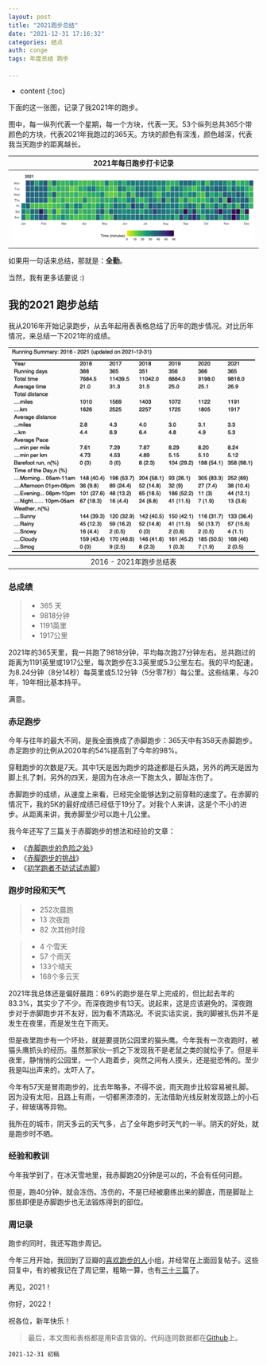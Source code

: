 ```yaml
---
layout: post
title: "2021跑步总结"
date: "2021-12-31 17:16:32"
categories: 结点
auth: conge
tags: 年度总结 跑步

---
```

* content
{:toc}


下面的这一张图，记录了我2021年的跑步。

图中，每一纵列代表一个星期，每一个方块，代表一天。53个纵列总共365个带颜色的方块，代表2021年我跑过的365天。方块的颜色有深浅，颜色越深，代表我当天跑步的距离越长。

|2021年每日跑步打卡记录|
|:----:|
|![](/assets/images/结点/2021_running_time_waffle.png)|

如果用一句话来总结，那就是：__全勤__。

当然，我有更多话要说 :)




## 我的2021 跑步总结

我从2016年开始记录跑步，从去年起用表表格总结了历年的跑步情况。对比历年情况，来总结一下2021年的成绩。

|![Review](/assets/images/结点/2021_run_review.png)|
|:----:|
| 2016 - 2021年跑步总结表|


### 总成绩

> * 365 天
> * 9818分钟
> * 1191英里
> * 1917公里

2021年的365天里，我一共跑了9818分钟，平均每次跑27分钟左右。总共跑过的距离为1191英里或1917公里，每次跑步在3.3英里或5.3公里左右。我的平均配速，为8.24分钟（8分14秒）每英里或5.12分钟（5分零7秒）每公里。这些结果，与20年，19年相比基本持平。

满意。

### 赤足跑步

今年与往年的最大不同，是我全面换成了赤脚跑步：365天中有358天赤脚跑步。赤足跑步的比例从2020年的54%提高到了今年的98%。

穿鞋跑步的次数是7天。其中1天是因为跑步的路途都是石头路，另外的两天是因为脚上扎了刺，另外的四天，是因为在冰点一下跑太久，脚趾冻伤了。

赤脚跑步的成绩，从速度上来看，已经完全能够达到之前穿鞋的速度了。在赤脚的情况下，我的5K的最好成绩已经低于19分了。对我个人来讲，这是个不小的进步。从距离来讲，我赤脚至少可以跑十几公里。

我今年还写了三篇关于赤脚跑步的想法和经验的文章：

* 《[赤脚跑步的危险之处](https://conge.github.io/2021/12/27/ReturnPoint-the-danger-of-barefoot-running/)》  
* 《[赤脚跑步的挑战](https://conge.github.io/2021/03/20/returnpoint-challenge-for-barefoot-runners/)》  
* 《[初学跑者不妨试试赤脚](https://conge.github.io/2021/03/14/return-point-barefoot-running/)》  


### 跑步时段和天气

> * 252次晨跑
> * 13 次夜跑
> * 82 次其他时段

> * 4  个雪天
> * 57 个雨天
> * 133个晴天
> * 168个多云天

2021年我总体还是偏好晨跑：69%的跑步是在早上完成的，但比起去年的83.3%，其实少了不少。而深夜跑步有13天。说起来，这是应该避免的。深夜跑步对于赤脚跑步并不友好，因为看不清路况。不说实话实说，我的脚被扎伤并不是发生在夜里，而是发生在下雨天。

但是夜里跑步有一个坏处，就是要提防公园里的猫头鹰。今年我有一次夜跑时，被猫头鹰抓头的经历。虽然那家伙一抓之下发现我不是老鼠之类的就松手了。但是半夜里，静悄悄的公园里，一个人跑着步，突然之间有人摸头，还是挺恐怖的。至少我是叫出声来的，太吓人了。


今年有57天是冒雨跑步的，比去年略多。不得不说，雨天跑步比较容易被扎脚。因为没有太阳，且路上有雨，一切都黑漆漆的，无法借助光线反射发现路上的小石子，碎玻璃等异物。

我所在的城市，阴天多云的天气多，占了全年跑步时天气的一半。阴天的好处，就是跑步时不晒。

### 经验和教训

今年我学到了，在冰天雪地里，我赤脚跑20分钟是可以的，不会有任何问题。

但是，跑40分钟，就会冻伤。冻伤的，不是已经被磨练出来的脚底，而是脚趾上那些即便是赤脚跑步也无法锻炼得到的部位。

### 周记录

跑步的同时，我还写跑步周记。

今年三月开始，我回到了豆瓣的[喜欢跑步的人](https://www.douban.com/group/runners)小组，并经常在上面回复帖子。这些回复中，有的被我记在了周记里，粗略一算，也有[三十三篇](https://conge.github.io/tag/#%E8%B7%91%E6%AD%A5%E9%97%AE%E7%AD%94)了。

再见，2021！

你好，2022！

祝各位，新年快乐！

> 最后，本文图和表格都是用R语言做的。代码连同数据都在[Github](https://github.com/conge/RunningStreak/tree/master/Analysis)上。

```
2021-12-31 初稿
```
